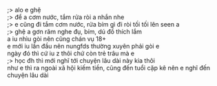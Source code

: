 ;> alo e ghệ<br>
;> để a cơm nước, tắm rửa ròi a nhắn nhe<br>
;> e cũng đi tắm cơm nước, rửa bím gì đi ròi tối tối lên seen a<br>
;> ghệ a gơn răm nghe đụ, bím, dú đồ thích lắm<br>
a iu nhìu gòi nên cũng chán vụ 18+<br>
e mới iu lần đầu nên nungfds thường xuyên phải gòi e<br>
ngày đó thì cứ iu z thôi chứ còn trẻ trâu mà e<br>
;> học đh thì mới nghĩ tới chuyện lâu dài này kia thôi<br>
như e thì ra ngoài xã hội kiếm tiền, cũng đến tuổi cặp kê nên e nghĩ đến chuyện lâu dài
